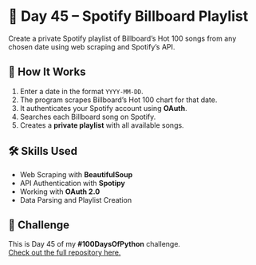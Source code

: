 # 🎵 Day 45 – Spotify Billboard Playlist

Create a private Spotify playlist of Billboard’s Hot 100 songs from any chosen date using web scraping and Spotify’s API.

## 🚀 How It Works
1. Enter a date in the format `YYYY-MM-DD`.
2. The program scrapes Billboard’s Hot 100 chart for that date.
3. It authenticates your Spotify account using **OAuth**.
4. Searches each Billboard song on Spotify.
5. Creates a **private playlist** with all available songs.

## 🛠 Skills Used
- Web Scraping with **BeautifulSoup**
- API Authentication with **Spotipy**
- Working with **OAuth 2.0**
- Data Parsing and Playlist Creation

## 📅 Challenge
This is Day 45 of my **#100DaysOfPython** challenge.  
[Check out the full repository here.](https://github.com/chiragdhawan07/100-days-of-python)
